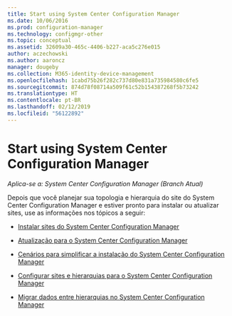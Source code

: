 ```yaml
---
title: Start using System Center Configuration Manager
ms.date: 10/06/2016
ms.prod: configuration-manager
ms.technology: configmgr-other
ms.topic: conceptual
ms.assetid: 32609a30-465c-4406-b227-aca5c276e015
author: aczechowski
ms.author: aaroncz
manager: dougeby
ms.collection: M365-identity-device-management
ms.openlocfilehash: 1cabd75b26f282c737d80e831a735984580c6fe5
ms.sourcegitcommit: 874d78f08714a509f61c52b154387268f5b73242
ms.translationtype: HT
ms.contentlocale: pt-BR
ms.lasthandoff: 02/12/2019
ms.locfileid: "56122892"
---
```

# <a name="start-using-system-center-configuration-manager"></a>Start using System Center Configuration Manager

*Aplica-se a: System Center Configuration Manager (Branch Atual)*

Depois que você planejar sua topologia e hierarquia do site do System Center Configuration Manager e estiver pronto para instalar ou atualizar sites, use as informações nos tópicos a seguir:  

-   [Instalar sites do System Center Configuration Manager](/sccm/core/servers/deploy/install/installing-sites)  

-   [Atualização para o System Center Configuration Manager](../../../core/servers/deploy/install/upgrade-to-configuration-manager.md)  

-   [Cenários para simplificar a instalação do System Center Configuration Manager](../../../core/servers/deploy/install/scenarios-to-streamline-your-installation.md)  

-   [Configurar sites e hierarquias para o System Center Configuration Manager](../../../core/servers/deploy/configure/configure-sites-and-hierarchies.md)  

-   [Migrar dados entre hierarquias no System Center Configuration Manager](../../../core/migration/migrate-data-between-hierarchies.md)  

